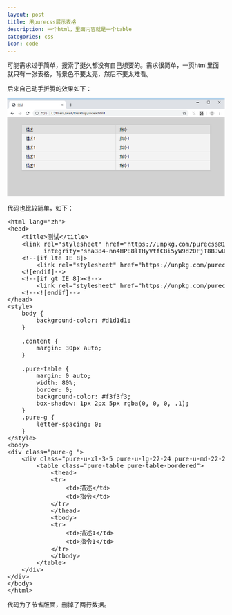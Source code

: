 ```yaml
---
layout: post
title: 用purecss展示表格
description: 一个html，里面内容就是一个table
categories: css
icon: code
---
```


可能需求过于简单，搜索了挺久都没有自己想要的。需求很简单，一页<xcode>html</xcode>里面就只有一张表格，背景色不要太亮，然后不要太难看。

后来自己动手折腾的效果如下：

<img src="/images/20190701/purecss.png" alt="purecss显示表格效果图"/>

代码也比较简单，如下：

<pre class="prettyprint">
<icode class="html">&lt;html lang="zh"&gt;
&lt;head&gt;
    &lt;title&gt;测试&lt;/title&gt;
    &lt;link rel="stylesheet" href="https://unpkg.com/purecss@1.0.0/build/pure-min.css"
          integrity="sha384-nn4HPE8lTHyVtfCBi5yW9d20FjT8BJwUXyWZT9InLYax14RDjBj46LmSztkmNP9w" crossorigin="anonymous"&gt;
    &lt;!--[if lte IE 8]&gt;
        &lt;link rel="stylesheet" href="https://unpkg.com/purecss@1.0.0/build/grids-responsive-old-ie-min.css"&gt;
    &lt;![endif]--&gt;
    &lt;!--[if gt IE 8]&gt;&lt;!--&gt;
        &lt;link rel="stylesheet" href="https://unpkg.com/purecss@1.0.0/build/grids-responsive-min.css"&gt;
    &lt;!--&lt;![endif]--&gt;
&lt;/head&gt;
&lt;style&gt;
    body {
        background-color: #d1d1d1;
    }

    .content {
        margin: 30px auto;
    }

    .pure-table {
        margin: 0 auto;
        width: 80%;
        border: 0;
        background-color: #f3f3f3;
        box-shadow: 1px 2px 5px rgba(0, 0, 0, .1);
    }
    .pure-g {
        letter-spacing: 0;
    }
&lt;/style&gt;
&lt;body&gt;
&lt;div class="pure-g "&gt;
    &lt;div class="pure-u-xl-3-5 pure-u-lg-22-24 pure-u-md-22-24 pure-u-sm-23-24 pure-u-23-24 content"&gt;
        &lt;table class="pure-table pure-table-bordered"&gt;
            &lt;thead&gt;
            &lt;tr&gt;
                &lt;td&gt;描述&lt;/td&gt;
                &lt;td&gt;指令&lt;/td&gt;
            &lt;/tr&gt;
            &lt;/thead&gt;
            &lt;tbody&gt;
            &lt;tr&gt;
                &lt;td&gt;描述1&lt;/td&gt;
                &lt;td&gt;指令1&lt;/td&gt;
            &lt;/tr&gt;
            &lt;/tbody&gt;
        &lt;/table&gt;
    &lt;/div&gt;
&lt;/div&gt;
&lt;/body&gt;
&lt;/html&gt;</icode>
</pre>

代码为了节省版面，删掉了两行数据。
